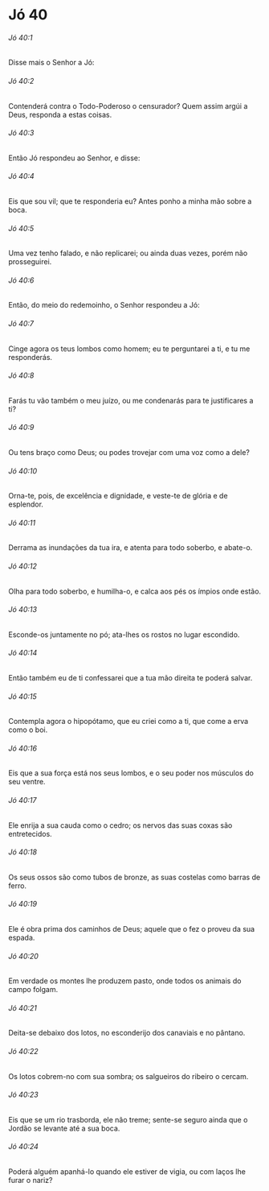 # Jó 40

###### Jó 40:1

Disse mais o Senhor a Jó:

###### Jó 40:2

Contenderá contra o Todo-Poderoso o censurador? Quem assim argúi a Deus, responda a estas coisas.

###### Jó 40:3

Então Jó respondeu ao Senhor, e disse:

###### Jó 40:4

Eis que sou vil; que te responderia eu? Antes ponho a minha mão sobre a boca.

###### Jó 40:5

Uma vez tenho falado, e não replicarei; ou ainda duas vezes, porém não prosseguirei.

###### Jó 40:6

Então, do meio do redemoinho, o Senhor respondeu a Jó:

###### Jó 40:7

Cinge agora os teus lombos como homem; eu te perguntarei a ti, e tu me responderás.

###### Jó 40:8

Farás tu vão também o meu juízo, ou me condenarás para te justificares a ti?

###### Jó 40:9

Ou tens braço como Deus; ou podes trovejar com uma voz como a dele?

###### Jó 40:10

Orna-te, pois, de excelência e dignidade, e veste-te de glória e de esplendor.

###### Jó 40:11

Derrama as inundações da tua ira, e atenta para todo soberbo, e abate-o.

###### Jó 40:12

Olha para todo soberbo, e humilha-o, e calca aos pés os ímpios onde estão.

###### Jó 40:13

Esconde-os juntamente no pó; ata-lhes os rostos no lugar escondido.

###### Jó 40:14

Então também eu de ti confessarei que a tua mão direita te poderá salvar.

###### Jó 40:15

Contempla agora o hipopótamo, que eu criei como a ti, que come a erva como o boi.

###### Jó 40:16

Eis que a sua força está nos seus lombos, e o seu poder nos músculos do seu ventre.

###### Jó 40:17

Ele enrija a sua cauda como o cedro; os nervos das suas coxas são entretecidos.

###### Jó 40:18

Os seus ossos são como tubos de bronze, as suas costelas como barras de ferro.

###### Jó 40:19

Ele é obra prima dos caminhos de Deus; aquele que o fez o proveu da sua espada.

###### Jó 40:20

Em verdade os montes lhe produzem pasto, onde todos os animais do campo folgam.

###### Jó 40:21

Deita-se debaixo dos lotos, no esconderijo dos canaviais e no pântano.

###### Jó 40:22

Os lotos cobrem-no com sua sombra; os salgueiros do ribeiro o cercam.

###### Jó 40:23

Eis que se um rio trasborda, ele não treme; sente-se seguro ainda que o Jordão se levante até a sua boca.

###### Jó 40:24

Poderá alguém apanhá-lo quando ele estiver de vigia, ou com laços lhe furar o nariz?

